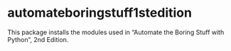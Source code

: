 # automateboringstuff1stedition
This package installs the modules used in “Automate the Boring Stuff with Python”, 2nd Edition.
